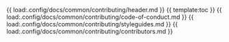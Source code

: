 {{ load:.config/docs/common/contributing/header.md }}
{{ template:toc }}
{{ load:.config/docs/common/contributing/code-of-conduct.md }}
{{ load:.config/docs/common/contributing/styleguides.md }}
{{ load:.config/docs/common/contributing/contributors.md }}
